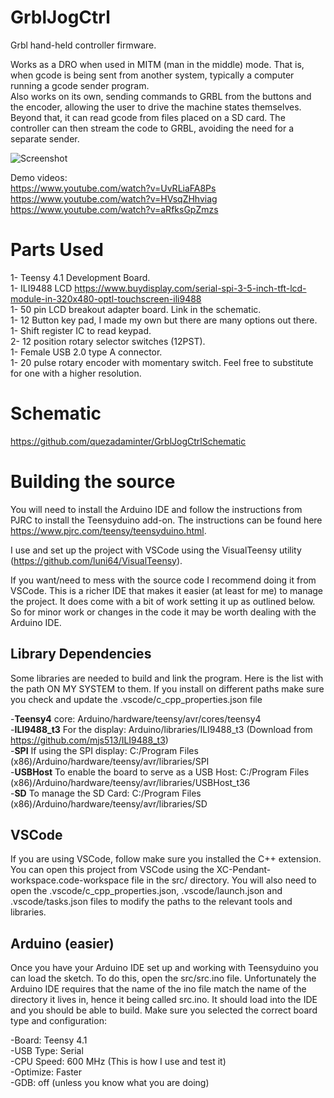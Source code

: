 # GrblJogCtrl
Grbl hand-held controller firmware.  

Works as a DRO when used in MITM (man in the middle) mode. That is, when gcode is being sent from another system, typically a computer running a gcode sender program.  
Also works on its own, sending commands to GRBL from the buttons and the encoder, allowing the user to drive the machine states themselves.  
Beyond that, it can read gcode from files placed on a SD card. The controller can then stream the code to GRBL, avoiding the need for a separate sender.

![Screenshot](1.gif)

Demo videos:  
https://www.youtube.com/watch?v=UvRLiaFA8Ps  
https://www.youtube.com/watch?v=HVsqZHhviag  
https://www.youtube.com/watch?v=aRfksGpZmzs 

# Parts Used
1- Teensy 4.1 Development Board.  
1- ILI9488 LCD https://www.buydisplay.com/serial-spi-3-5-inch-tft-lcd-module-in-320x480-optl-touchscreen-ili9488  
1- 50 pin LCD breakout adapter board. Link in the schematic.  
1- 12 Button key pad, I made my own but there are many options out there.  
1- Shift register IC to read keypad.  
2- 12 position rotary selector switches (12PST).  
1- Female USB 2.0 type A connector.  
1- 20 pulse rotary encoder with momentary switch. Feel free to substitute for one with a higher resolution.  

# Schematic
https://github.com/quezadaminter/GrblJogCtrlSchematic  

# Building the source
You will need to install the Arduino IDE and follow the instructions from PJRC to install the Teensyduino add-on. The instructions can be found here https://www.pjrc.com/teensy/teensyduino.html.

I use and set up the project with VSCode using the VisualTeensy utility (https://github.com/luni64/VisualTeensy).

If you want/need to mess with the source code I recommend doing it from VSCode. This is a richer IDE that makes it easier (at least for me) to manage the project. It does come with a bit of work setting it up as outlined below. So for minor work or changes in the code it may be worth dealing with the Arduino IDE.

## Library Dependencies
Some libraries are needed to build and link the program. Here is the list with the path ON MY SYSTEM to them. If you install on different paths make sure you check and update the .vscode/c_cpp_properties.json file

-**Teensy4** core: Arduino/hardware/teensy/avr/cores/teensy4  
-**ILI9488_t3** For the display: Arduino/libraries/ILI9488_t3 (Download from https://github.com/mjs513/ILI9488_t3)  
-**SPI** If using the SPI display: C:/Program Files (x86)/Arduino/hardware/teensy/avr/libraries/SPI  
-**USBHost** To enable the board to serve as a USB Host: C:/Program Files (x86)/Arduino/hardware/teensy/avr/libraries/USBHost_t36  
-**SD** To manage the SD Card: C:/Program Files (x86)/Arduino/hardware/teensy/avr/libraries/SD  

## VSCode
If you are using VSCode, follow make sure you installed the C++ extension. You can open this project from VSCode using the XC-Pendant-workspace.code-workspace file in the src/ directory. You will also need to open the .vscode/c_cpp_properties.json, .vscode/launch.json and .vscode/tasks.json files to modify the paths to the relevant tools and libraries.

## Arduino (easier)
Once you have your Arduino IDE set up and working with Teensyduino you can load the sketch. To do this, open the src/src.ino file. Unfortunately the Arduino IDE requires that the name of the ino file match the name of the directory it lives in, hence it being called src.ino. It should load into the IDE and you should be able to build. Make sure you selected the correct board type and configuration: 

-Board: Teensy 4.1  
-USB Type: Serial  
-CPU Speed: 600 MHz (This is how I use and test it)  
-Optimize: Faster  
-GDB: off (unless you know what you are doing)  